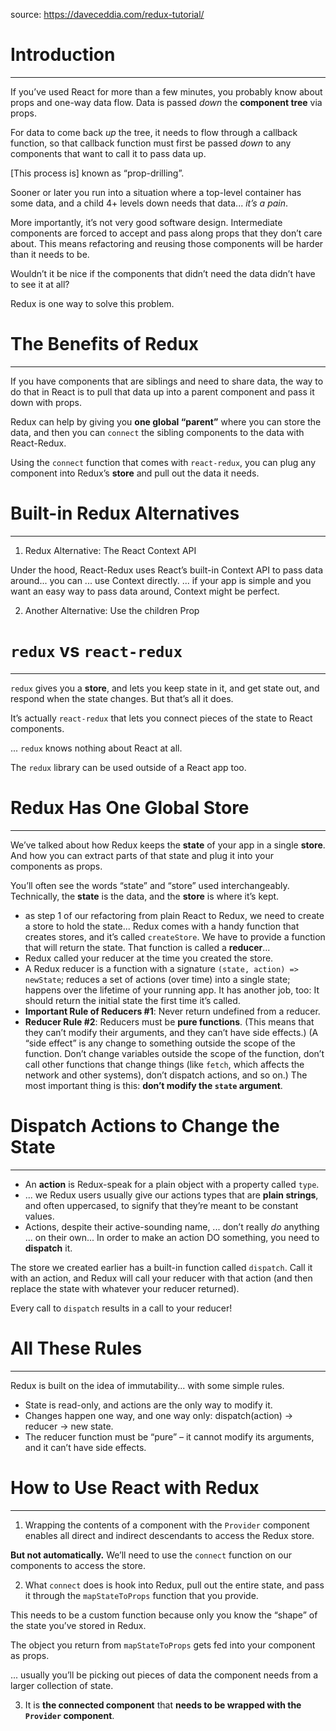 source: https://daveceddia.com/redux-tutorial/

# Introduction

---

If you’ve used React for more than a few minutes, you probably know about props and one-way data flow. Data is passed _down_ the **component tree** via props.

For data to come back _up_ the tree, it needs to flow through a callback function, so that callback function must first be passed _down_ to any components that want to call it to pass data up.

[This process is] known as “prop-drilling”.

Sooner or later you run into a situation where a top-level container has some data, and a child 4+ levels down needs that data... _it’s a pain_.

More importantly, it’s not very good software design. Intermediate components are forced to accept and pass along props that they don’t care about. This means refactoring and reusing those components will be harder than it needs to be.

Wouldn’t it be nice if the components that didn’t need the data didn’t have to see it at all?

Redux is one way to solve this problem.

# The Benefits of Redux

---

If you have components that are siblings and need to share data, the way to do that in React is to pull that data up into a parent component and pass it down with props.

Redux can help by giving you **one global “parent”** where you can store the data, and then you can `connect` the sibling components to the data with React-Redux.

Using the `connect` function that comes with `react-redux`, you can plug any component into Redux’s **store** and pull out the data it needs.

# Built-in Redux Alternatives

---

1. Redux Alternative: The React Context API

Under the hood, React-Redux uses React’s built-in Context API to pass data around... you can ... use Context directly. ... if your app is simple and you want an easy way to pass data around, Context might be perfect.

2. Another Alternative: Use the children Prop

# `redux` vs `react-redux`

---

`redux` gives you a **store**, and lets you keep state in it, and get state out, and respond when the state changes. But that’s all it does.

It’s actually `react-redux` that lets you connect pieces of the state to React components.

... `redux` knows nothing about React at all.

The `redux` library can be used outside of a React app too.

# Redux Has One Global Store

---

We’ve talked about how Redux keeps the **state** of your app in a single **store**. And how you can extract parts of that state and plug it into your components as props.

You’ll often see the words “state” and “store” used interchangeably. Technically, the **state** is the data, and the **store** is where it’s kept.

- as step 1 of our refactoring from plain React to Redux, we need to create a store to hold the state... Redux comes with a handy function that creates stores, and it’s called `createStore`. We have to provide a function that will return the state. That function is called a **reducer**...
- Redux called your reducer at the time you created the store.
- A Redux reducer is a function with a signature `(state, action) => newState`; reduces a set of actions (over time) into a single state; happens over the lifetime of your running app. It has another job, too: It should return the initial state the first time it’s called.
- **Important Rule of Reducers #1**: Never return undefined from a reducer.
- **Reducer Rule #2**: Reducers must be **pure functions**. (This means that they can’t modify their arguments, and they can’t have side effects.) (A “side effect” is any change to something outside the scope of the function. Don’t change variables outside the scope of the function, don’t call other functions that change things (like `fetch`, which affects the network and other systems), don’t dispatch actions, and so on.) The most important thing is this: **don’t modify the `state` argument**.

# Dispatch Actions to Change the State

---

- An **action** is Redux-speak for a plain object with a property called `type`.
- ... we Redux users usually give our actions types that are **plain strings**, and often uppercased, to signify that they’re meant to be constant values.
- Actions, despite their active-sounding name, ... don’t really _do_ anything ... on their own... In order to make an action DO something, you need to **dispatch** it.

The store we created earlier has a built-in function called `dispatch`. Call it with an action, and Redux will call your reducer with that action (and then replace the state with whatever your reducer returned).

Every call to `dispatch` results in a call to your reducer!

# All These Rules

---

Redux is built on the idea of immutability... with some simple rules.

- State is read-only, and actions are the only way to modify it.
- Changes happen one way, and one way only: dispatch(action) -> reducer -> new state.
- The reducer function must be “pure” – it cannot modify its arguments, and it can’t have side effects.

# How to Use React with Redux

---

1. Wrapping the contents of a component with the `Provider` component
   enables all direct and indirect descendants to access the Redux store.

**But not automatically.**
We’ll need to use the `connect` function on our components to access the store.

2. What `connect` does is hook into Redux, pull out the entire state,
   and pass it through the `mapStateToProps` function that you provide.

This needs to be a custom function
because only you know the “shape” of the state you’ve stored in Redux.

The object you return from `mapStateToProps` gets fed into your component as props.

... usually you’ll be picking out pieces of data
the component needs from a larger collection of state.

3. It is **the connected component** that **needs to be wrapped with the `Provider` component**.
